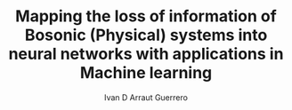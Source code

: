 ---
paperId: 33
author: Ivan D Arraut Guerrero
publicationauthor: Arraut Guerrero, I. D.
title: Mapping the loss of information of Bosonic (Physical) systems into neural networks with applications in Machine learning
pdf: --
poster: --
alt: --
type: Poster
topic: FAT
link: --
conference: neurips
year: 2019
tags: neurips-2019
location: Vancouver, Canada
---